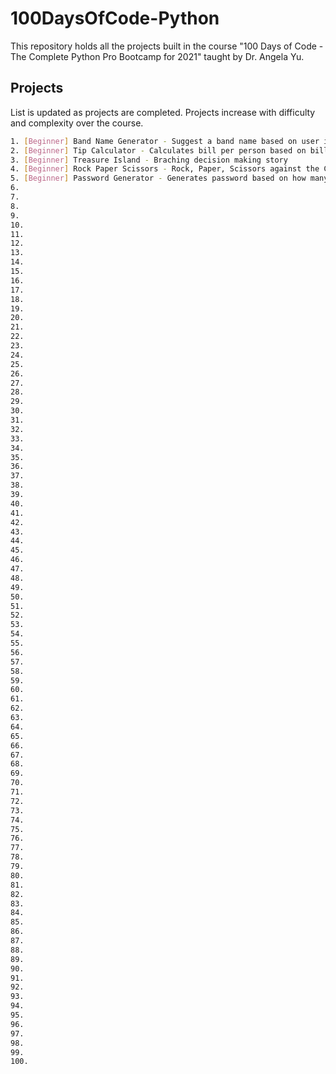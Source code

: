 # 100DaysOfCode-Python

This repository holds all the projects built in the course "100 Days of Code - The Complete Python Pro Bootcamp for 2021" taught by Dr. Angela Yu. 

## Projects

List is updated as projects are completed.
Projects increase with difficulty and complexity over the course.

```bash
1. [Beginner] Band Name Generator - Suggest a band name based on user input
2. [Beginner] Tip Calculator - Calculates bill per person based on bill, tip percentage, and amount of people to split bill between
3. [Beginner] Treasure Island - Braching decision making story 
4. [Beginner] Rock Paper Scissors - Rock, Paper, Scissors against the Computer
5. [Beginner] Password Generator - Generates password based on how many letters, symbols, and numbers the user specfies
6.
7.
8.
9.
10.
11.
12.
13.
14.
15.
16.
17.
18.
19.
20.
21.
22.
23.
24.
25.
26.
27.
28.
29.
30.
31.
32.
33.
34.
35.
36.
37.
38.
39.
40.
41.
42.
43.
44.
45.
46.
47.
48.
49.
50.
51.
52.
53.
54.
55.
56.
57.
58.
59.
60.
61.
62.
63.
64.
65.
66.
67.
68.
69.
70.
71.
72.
73.
74.
75.
76.
77.
78.
79.
80.
81.
82.
83.
84.
85.
86.
87.
88.
89.
90.
91.
92.
93.
94.
95.
96.
97.
98.
99.
100.
```
